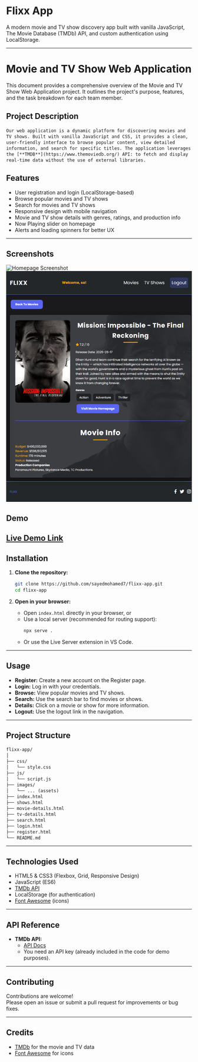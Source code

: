 # Flixx App

A modern movie and TV show discovery app built with vanilla JavaScript, The Movie Database (TMDb) API, and custom authentication using LocalStorage.

---


# Movie and TV Show Web Application

  This document provides a comprehensive overview of the Movie and TV Show Web Application project. It outlines the project's purpose, features, and the task breakdown for each team member.

  ## Project Description
    Our web application is a dynamic platform for discovering movies and TV shows. Built with vanilla JavaScript and CSS, it provides a clean, user-friendly interface to browse popular content, view detailed information, and search for specific titles. The application leverages the [**TMDB**](https://www.themoviedb.org/) API: to fetch and display real-time data without the use of external libraries.

## Features

- User registration and login (LocalStorage-based)
- Browse popular movies and TV shows
- Search for movies and TV shows
- Responsive design with mobile navigation
- Movie and TV show details with genres, ratings, and production info
- Now Playing slider on homepage
- Alerts and loading spinners for better UX

---

## Screenshots

![Homepage Screenshot](images/Flixx%20app%20homepage.png)
![Movie Details Screenshot](images/Flixx%20app%20movie%20details.png)

## Demo

[Live Demo Link](https://flixx-app-new-version-final.netlify.app/) 
---

## Installation

1. **Clone the repository:**
   ```bash
   git clone https://github.com/sayedmohamed7/flixx-app.git
   cd flixx-app
   ```

2. **Open in your browser:**
   - Open `index.html` directly in your browser, or
   - Use a local server (recommended for routing support):
     ```bash
     npx serve .
     ```
   - Or use the Live Server extension in VS Code.

---

## Usage

- **Register:** Create a new account on the Register page.
- **Login:** Log in with your credentials.
- **Browse:** View popular movies and TV shows.
- **Search:** Use the search bar to find movies or shows.
- **Details:** Click on a movie or show for more information.
- **Logout:** Use the logout link in the navigation.

---

## Project Structure

```
flixx-app/
│
├── css/
│   └── style.css
├── js/
│   └── script.js
├── images/
│   └── ... (assets)
├── index.html
├── shows.html
├── movie-details.html
├── tv-details.html
├── search.html
├── login.html
├── register.html
└── README.md
```

---

## Technologies Used

- HTML5 & CSS3 (Flexbox, Grid, Responsive Design)
- JavaScript (ES6)
- [TMDb API](https://www.themoviedb.org/documentation/api)
- LocalStorage (for authentication)
- [Font Awesome](https://fontawesome.com/) (icons)

---
## API Reference

- **TMDb API:**  
  - [API Docs](https://developers.themoviedb.org/3)
  - You need an API key (already included in the code for demo purposes).

---
## Contributing

Contributions are welcome!  
Please open an issue or submit a pull request for improvements or bug fixes.

---

## Credits

- [TMDb](https://www.themoviedb.org/) for the movie and TV data
- [Font Awesome](https://fontawesome.com/) for icons
